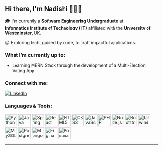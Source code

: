 ## Hi there, I'm Nadishi 👋👩‍💻

🎓 I'm currently a **Software Engineering Undergraduate** at  
**Informatics Institute of Technology (IIT)** affiliated with the **University of Westminster**, UK.

😉 Exploring tech, guided by code, to craft impactful applications.

### What I’m currently up to:
- Learning MERN Stack through the development of a Multi-Election Voting App

### Connect with me:

[![LinkedIn](https://img.shields.io/badge/LinkedIn-Connect-blue?style=for-the-badge&logo=linkedin)](https://www.linkedin.com/in/nadishi-christina-9361852a9/)

### Languages & Tools:

<p align="left"> 
  <img src="https://cdn.jsdelivr.net/gh/devicons/devicon/icons/python/python-original.svg" height="40" alt="Python" /> 
  <img src="https://cdn.jsdelivr.net/gh/devicons/devicon/icons/java/java-original.svg" height="40" alt="Java" /> 
  <img src="https://cdn.jsdelivr.net/gh/devicons/devicon/icons/spring/spring-original.svg" height="40" alt="Spring Boot" /> 
  <img src="https://cdn.jsdelivr.net/gh/devicons/devicon/icons/react/react-original.svg" height="40" alt="React" /> 
  <img src="https://cdn.jsdelivr.net/gh/devicons/devicon/icons/html5/html5-original.svg" height="40" alt="HTML5" /> 
  <img src="https://cdn.jsdelivr.net/gh/devicons/devicon/icons/css3/css3-original.svg" height="40" alt="CSS3" /> 
  <img src="https://cdn.jsdelivr.net/gh/devicons/devicon/icons/javascript/javascript-original.svg" height="40" alt="JavaScript" /> 
  <img src="https://cdn.jsdelivr.net/gh/devicons/devicon/icons/php/php-original.svg" height="40" alt="PHP" /> 
  <img src="https://cdn.jsdelivr.net/gh/devicons/devicon/icons/nodejs/nodejs-original.svg" height="40" alt="Node.js" />
  <img src="https://cdn.jsdelivr.net/gh/devicons/devicon/icons/bootstrap/bootstrap-original.svg" height="40" alt="Bootstrap" /> 
  <img src="https://www.vectorlogo.zone/logos/tailwindcss/tailwindcss-icon.svg" alt="tailwind" width="40" height="40"/>
  <img src="https://cdn.jsdelivr.net/gh/devicons/devicon/icons/mysql/mysql-original.svg" height="40" alt="MySQL" /> 
  <img src="https://cdn.jsdelivr.net/gh/devicons/devicon/icons/postgresql/postgresql-original.svg" height="40" alt="PostgreSQL" />
  <img src="https://cdn.jsdelivr.net/gh/devicons/devicon/icons/mongodb/mongodb-original.svg" height="40" alt="MongoDB" /> 
  <img src="https://cdn.jsdelivr.net/gh/devicons/devicon/icons/figma/figma-original.svg" height="40" alt="Figma" /> 
  <img src="https://cdn.jsdelivr.net/gh/devicons/devicon/icons/postman/postman-original.svg" height="40" alt="Postman" /> 
</p>

---

